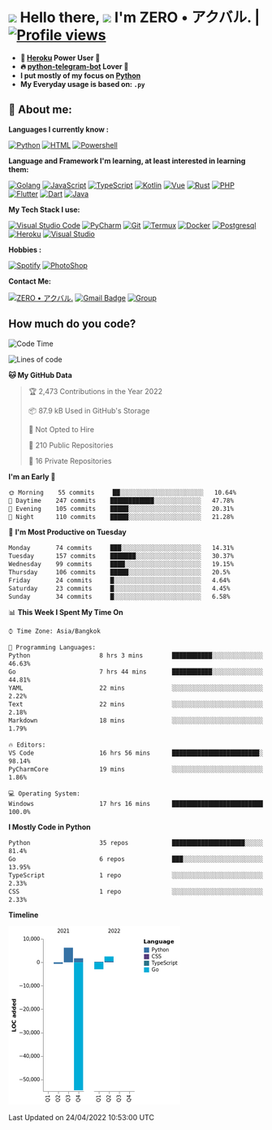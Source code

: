# <img src="https://i.pinimg.com/originals/01/63/6c/01636c5434cd0462086620c60fdfec16.gif" width="50px"> **Hello there, <img src="https://raw.githubusercontent.com/MartinHeinz/MartinHeinz/master/wave.gif" width="30px">** I'm ZERO • アクバル. | [![Profile views](https://gpvc.arturio.dev/Ryomen-Sukuna)](https://github.com/Ryomen-Sukuna)

- **🐋 [Heroku](https://heroku.com) Power User 💪**
- **🔥 [python-telegram-bot](https://github.com/python-telegram-bot/python-telegram-bot) Lover 💖**
- **I put mostly of my focus on [Python](https://python.org)**
- **My Everyday usage is based on: `.py`**

## 👦 **About me**:

**Languages I currently know :**

[![Python](https://badges.aleen42.com/src/python.svg)](https://python.org)
[![HTML](https://img.shields.io/badge/-HTML-%232c3e50?style=flat&logo=php)](https://whatwg.org)
[![Powershell](https://img.shields.io/badge/-PowerShell-%232c3e50?style=flat&logo=powershell)](https://docs.microsoft.com/en-us/powershell)

**Language ​​and Framework I'm learning, at least interested in learning them:**

[![Golang](https://badges.aleen42.com/src/golang.svg)](https://golang.org)
[![JavaScript](https://badges.aleen42.com/src/javascript.svg)](https://nodejs.org)
[![TypeScript](https://badges.aleen42.com/src/typescript.svg)](https://www.typescriptlang.org)
[![Kotlin](https://badges.aleen42.com/src/kotlin.svg)](https://kotlinlang.org)
[![Vue](https://badges.aleen42.com/src/vue.svg)](https://vuejs.org)
[![Rust](https://img.shields.io/badge/-rust-%232c3e50?style=flat&logo=rust)](https://rust-lang.org)
[![PHP](https://img.shields.io/badge/-php-%232c3e50?style=flat&logo=php)](https://www.php.net)
[![Flutter](https://img.shields.io/badge/-flutter-%232c3e50?style=flat&logo=flutter)](https://flutter.dev)
[![Dart](https://img.shields.io/badge/-dart-%232c3e50?style=flat&logo=dart)](https://dart.dev)
[![Java](https://badges.aleen42.com/src/java.svg)](https://www.java.com/en)

**My Tech Stack I use:**

[![Visual Studio Code](https://badges.aleen42.com/src/visual_studio_code.svg)](https://code.visualstudio.com)
[![PyCharm](https://img.shields.io/badge/-pycharm-%23007ACC?style=flat&logo=pycharm&logoColor=black&color=black&labelColor=green)](https://www.jetbrains.com/pycharm)
[![Git](https://img.shields.io/badge/-Git-%23F05032?style=flat&logo=git&logoColor=%23ffffff)](https://git-scm.com)
[![Termux](https://img.shields.io/badge/-Termux-%232c3e50?style=flat&logo=typescript)](https://termux.com)
[![Docker](https://badges.aleen42.com/src/docker.svg)](https://www.docker.com/)
[![Postgresql](https://img.shields.io/badge/-Postgresql-%232c3e50?style=flat&logo=postgresql)](https://postgresql.org)
[![Heroku](https://img.shields.io/badge/-Heroku-purple?style=flat&logo=heroku)](https://heroku.com)
[![Visual Studio](https://badges.aleen42.com/src/visual_studio.svg)](https://visualstudio.microsoft.com/)

**Hobbies :**

[![Spotify](https://badges.aleen42.com/src/spotify.svg)](https://spotify.com)
[![PhotoShop](https://badges.aleen42.com/src/photoshop.svg)](https://www.adobe.com/products/photoshop.html)

**Contact Me:**

[![ZERO • アクバル.](https://badges.aleen42.com/src/telegram.svg)](https://t.me/Anomaliii)
[![Gmail Badge](https://img.shields.io/badge/-ryomensukuna83@gmail.com-c14438?style=flat&logo=Gmail&logoColor=white)](https://ryomensukuna83@gmail.com)
[![Group](https://img.shields.io/badge/dynamic/json?logo=telegram&label=%40RandomAnimeIndonesia&labelColor=282c34&suffix=+members&color=2CA5E0&query=%24.data.totalSubs&url=https%3A%2F%2Fapi.spencerwoo.com%2Fsubstats%2F%3Fsource%3Dtelegram%26queryKey%3DGrup_Anime_Random&longCache=true%22)](https://t.me/Grup_Anime_Random)
 

## **How much do you code?**

<!--START_SECTION:waka-->
![Code Time](http://img.shields.io/badge/Code%20Time-127%20hrs%2054%20mins-blue)

![Lines of code](https://img.shields.io/badge/From%20Hello%20World%20I%27ve%20Written--47%20Thousand%20lines%20of%20code-blue)

**🐱 My GitHub Data** 

> 🏆 2,473 Contributions in the Year 2022
 > 
> 📦 87.9 kB Used in GitHub's Storage 
 > 
> 🚫 Not Opted to Hire
 > 
> 📜 210 Public Repositories 
 > 
> 🔑 16 Private Repositories  
 > 
**I'm an Early 🐤** 

```text
🌞 Morning    55 commits     ██░░░░░░░░░░░░░░░░░░░░░░░   10.64% 
🌆 Daytime    247 commits    ████████████░░░░░░░░░░░░░   47.78% 
🌃 Evening    105 commits    █████░░░░░░░░░░░░░░░░░░░░   20.31% 
🌙 Night      110 commits    █████░░░░░░░░░░░░░░░░░░░░   21.28%

```
📅 **I'm Most Productive on Tuesday** 

```text
Monday       74 commits     ███░░░░░░░░░░░░░░░░░░░░░░   14.31% 
Tuesday      157 commits    ███████░░░░░░░░░░░░░░░░░░   30.37% 
Wednesday    99 commits     ████░░░░░░░░░░░░░░░░░░░░░   19.15% 
Thursday     106 commits    █████░░░░░░░░░░░░░░░░░░░░   20.5% 
Friday       24 commits     █░░░░░░░░░░░░░░░░░░░░░░░░   4.64% 
Saturday     23 commits     █░░░░░░░░░░░░░░░░░░░░░░░░   4.45% 
Sunday       34 commits     █░░░░░░░░░░░░░░░░░░░░░░░░   6.58%

```


📊 **This Week I Spent My Time On** 

```text
⌚︎ Time Zone: Asia/Bangkok

💬 Programming Languages: 
Python                   8 hrs 3 mins        ███████████░░░░░░░░░░░░░░   46.63% 
Go                       7 hrs 44 mins       ███████████░░░░░░░░░░░░░░   44.81% 
YAML                     22 mins             ░░░░░░░░░░░░░░░░░░░░░░░░░   2.22% 
Text                     22 mins             ░░░░░░░░░░░░░░░░░░░░░░░░░   2.18% 
Markdown                 18 mins             ░░░░░░░░░░░░░░░░░░░░░░░░░   1.79%

🔥 Editors: 
VS Code                  16 hrs 56 mins      ████████████████████████░   98.14% 
PyCharmCore              19 mins             ░░░░░░░░░░░░░░░░░░░░░░░░░   1.86%

💻 Operating System: 
Windows                  17 hrs 16 mins      █████████████████████████   100.0%

```

**I Mostly Code in Python** 

```text
Python                   35 repos            ████████████████████░░░░░   81.4% 
Go                       6 repos             ███░░░░░░░░░░░░░░░░░░░░░░   13.95% 
TypeScript               1 repo              ░░░░░░░░░░░░░░░░░░░░░░░░░   2.33% 
CSS                      1 repo              ░░░░░░░░░░░░░░░░░░░░░░░░░   2.33%

```


**Timeline**

![Chart not found](https://raw.githubusercontent.com/Ryomen-Sukuna/Ryomen-Sukuna/master/charts/bar_graph.png) 


 Last Updated on 24/04/2022 10:53:00 UTC
<!--END_SECTION:waka-->
